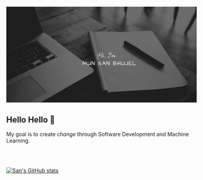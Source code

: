 ![San's GitHub Banner](./assets/logo.jpeg)

Hello Hello :wave:
----------------

<p> My goal is to create <i>change</i> through Software Development and Machine Learning. </p>

<br>
<br> 

[![San's GitHub stats](https://github-readme-stats.vercel.app/api?username=sancodes&count_private=true&show_icons=true&theme=dark&hide_border=true)](https://github.com/sancodes/github-readme-stats)

<br> 




















